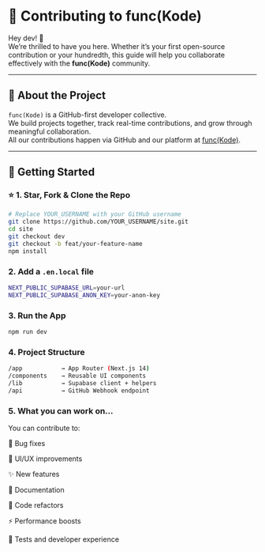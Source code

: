 # 🤝 Contributing to func(Kode)

Hey dev! 👋  
We’re thrilled to have you here. Whether it’s your first open-source contribution or your hundredth, this guide will help you collaborate effectively with the **func(Kode)** community.

---

## 🚀 About the Project

`func(Kode)` is a GitHub-first developer collective.  
We build projects together, track real-time contributions, and grow through meaningful collaboration.  
All our contributions happen via GitHub and our platform at [func(Kode)](https://func-kode.netlify.app/).

---

## 🧭 Getting Started

### ⭐ 1. Star, Fork & Clone the Repo

```bash
# Replace YOUR_USERNAME with your GitHub username
git clone https://github.com/YOUR_USERNAME/site.git
cd site
git checkout dev
git checkout -b feat/your-feature-name
npm install
```
### 2. Add a `.en.local` file
```bash
NEXT_PUBLIC_SUPABASE_URL=your-url
NEXT_PUBLIC_SUPABASE_ANON_KEY=your-anon-key
```

### 3. Run the App
```bash
npm run dev
```

### 4. Project Structure
```bash
/app           → App Router (Next.js 14)
/components    → Reusable UI components
/lib           → Supabase client + helpers
/api           → GitHub Webhook endpoint
```

### 5. What you can work on...
You can contribute to:

🐛 Bug fixes

💅 UI/UX improvements

✨ New features

📖 Documentation

🔧 Code refactors

⚡ Performance boosts

🧪 Tests and developer experience
